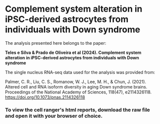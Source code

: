 # Complement system alteration in iPSC-derived astrocytes from individuals with Down syndrome

The analysis presented here belongs to the paper:

**Teles e Silva & Prado de Oliveira et al (2024). Complement system alteration in iPSC-derived astrocytes from individuals with Down syndrome**

The single nucleus RNA-seq data used for the analysis was provided from:

Palmer, C. R., Liu, C. S., Romanow, W. J., Lee, M. H., & Chun, J. (2021). Altered cell and RNA isoform diversity in aging Down syndrome brains. Proceedings of the National Academy of Sciences, 118(47), e2114326118. https://doi.org/10.1073/pnas.2114326118 

### To view the cell ranger's html reports, download the raw file and open it with your browser of choice.
